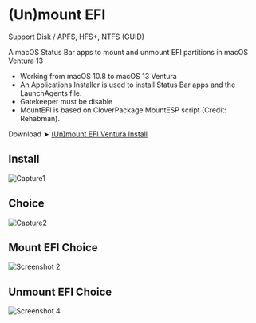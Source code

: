 # (Un)mount EFI
Support Disk / APFS, HFS+, NTFS  (GUID)

A macOS Status Bar apps to mount and unmount EFI partitions in macOS Ventura 13
- Working from macOS 10.8 to macOS 13 Ventura
- An Applications Installer is used to install Status Bar apps and the LaunchAgents file.
- Gatekeeper must be disable
- MountEFI is based on CloverPackage MountESP script (Credit: Rehabman).

Download ➤ [(Un)mount EFI Ventura Install](https://github.com/chris1111/Un-mount-EFI-Ventura/raw/Master/(Un)mount%20EFI%20Install.zip)

## Install
![Capture1](https://user-images.githubusercontent.com/6248794/209568174-bbb23aeb-d6ce-4d59-93a5-9a0108f7eb7c.png)
## Choice
![Capture2](https://user-images.githubusercontent.com/6248794/209568292-f3c2e4ca-b18e-4ae5-8c53-585088ce97d8.png)
## Mount EFI Choice
![Screenshot 2](https://user-images.githubusercontent.com/6248794/183128624-b3fb5216-2990-4b8e-a715-c1fe5c5210e6.png)
## Unmount EFI Choice
![Screenshot 4](https://user-images.githubusercontent.com/6248794/183128628-f894f5a0-e634-453a-bac1-b4802ade8e88.png)
